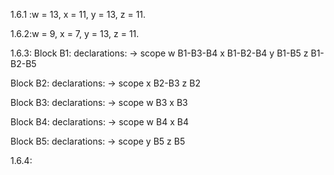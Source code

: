 1.6.1 :w = 13, x = 11, y = 13, z = 11.

1.6.2:w = 9, x = 7, y = 13, z = 11.

1.6.3:	Block B1:
	declarations:  ->   scope
		w				B1-B3-B4
		x				B1-B2-B4
		y				B1-B5
		z				B1-B2-B5
		
Block B2:
	declarations:  ->   scope
		x				B2-B3
		z				B2
		
Block B3:
	declarations:  ->   scope
		w				B3
		x				B3
		
Block B4:
	declarations:  ->   scope
		w				B4
		x				B4
		
Block B5:
	declarations:  ->   scope
		y				B5
		z				B5

1.6.4:
